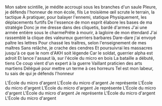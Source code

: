 Mon sabre scintille, je médite accroupi sous les branches d'un saule
Pleure, je défends l'honneur de mon école, fils
Le troisième œil scrute le terrain, la tactique
À pratiquer, pour balayer l'ennemi, statique
Physiquement, les déplacements furtifs
De l'essence de mon esprit élabore les bases de ma stratégie
Donc je me dresse dans des cliquetis, bardé d'armes
J'ai une armée entière sous le charmePrête à mourir, à lagloire de mon étendard
J'ai rassemblé la clique des valeureux guerriers barbares
Dare-dare j'ai envoyé paître les lettres
Pour chassé les traîtres, selon l'enseignement de mes maîtres
Sans relâche, je crache des cendres
Et poursuivrai les massacres jusqu'à ce que le nom d'AKH soit légende
Car le soldat, guerrier alpha est adroit
Et lance l'assaut là, sur l'école du micro en bois
La bataille a débuté, tiens
Ce coup vient d'un expert à la guerre
Vaillant praticien des arts martiens
Délégué pour mettre un terme à ces horreurs
Tel est mon labeur, tu sais de qui je défends l'honneur





L'École du micro d'argent
L'École du micro d'argent
Je représente
L'École du micro d'argent
L'École du micro d'argent
Je représente
L'École du micro d'argent
L'École du micro d'argent
Je représente
L'École du micro d'argent
L'École du micro d'argent